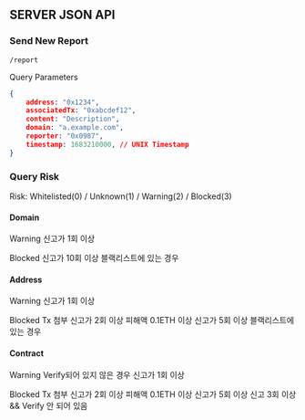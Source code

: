 ## SERVER JSON API
### Send New Report
```
/report
```

Query Parameters
```json
{
    address: "0x1234",
    associatedTx: "0xabcdef12",
    content: "Description",
    domain: "a.example.com",
    reporter: "0x0987",
    timestamp: 1683210000, // UNIX Timestamp
}
```

### Query Risk

Risk: Whitelisted(0) / Unknown(1) / Warning(2) / Blocked(3)

#### Domain
Warning
신고가 1회 이상

Blocked
신고가 10회 이상
블랙리스트에 있는 경우

#### Address
Warning
신고가 1회 이상

Blocked
Tx 첨부 신고가 2회 이상
피해액 0.1ETH 이상
신고가 5회 이상
블랙리스트에 있는 경우

#### Contract
Warning
Verify되어 있지 않은 경우
신고가 1회 이상

Blocked
Tx 첨부 신고가 2회 이상
피해액 0.1ETH 이상
신고가 5회 이상
신고 3회 이상 && Verify 안 되어 있음